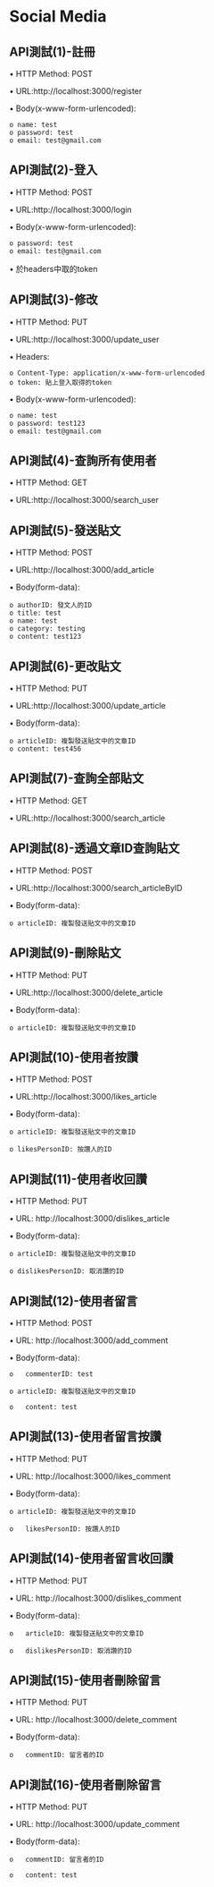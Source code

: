 # Social Media
## API測試(1)-註冊
  •	HTTP Method: POST
  
  •	URL:http://localhost:3000/register
  
  •	Body(x-www-form-urlencoded):  
  
    o name: test
    o password: test 
    o email: test@gmail.com
    
## API測試(2)-登入
  •	HTTP Method: POST
  
  •	URL:http://localhost:3000/login
  
  •	Body(x-www-form-urlencoded):
  
    o password: test 
    o email: test@gmail.com
    
  •	於headers中取的token
## API測試(3)-修改
  •	HTTP Method: PUT
  
  •	URL:http://localhost:3000/update_user
  
  •	Headers:
  
    o Content-Type: application/x-www-form-urlencoded
    o token: 貼上登入取得的token
    
  •	Body(x-www-form-urlencoded):
  
    o name: test
    o password: test123
    o email: test@gmail.com
    
 ## API測試(4)-查詢所有使用者
  •	HTTP Method: GET
  
  •	URL:http://localhost:3000/search_user
 
 ## API測試(5)-發送貼文
  •	HTTP Method: POST
  
  •	URL:http://localhost:3000/add_article
    
  •	Body(form-data):
  
    o authorID: 發文人的ID
    o title: test
    o name: test
    o category: testing
    o content: test123
  
 ## API測試(6)-更改貼文
  •	HTTP Method: PUT
  
  •	URL:http://localhost:3000/update_article
    
  •	Body(form-data):
  
    o articleID: 複製發送貼文中的文章ID
    o content: test456
  
  ## API測試(7)-查詢全部貼文
  •	HTTP Method: GET
  
  •	URL:http://localhost:3000/search_article
    
    
  ## API測試(8)-透過文章ID查詢貼文
  •	HTTP Method: POST
  
  •	URL:http://localhost:3000/search_articleByID
    
  •	Body(form-data):
  
    o articleID: 複製發送貼文中的文章ID
    
  ## API測試(9)-刪除貼文
  •	HTTP Method: PUT
  
  •	URL:http://localhost:3000/delete_article
    
  •	Body(form-data):
  
    o articleID: 複製發送貼文中的文章ID
    
  ## API測試(10)-使用者按讚
  •	HTTP Method: POST
  
  •	URL:http://localhost:3000/likes_article
    
  •	Body(form-data):
  
    o articleID: 複製發送貼文中的文章ID
    
    o likesPersonID: 按讚人的ID

  ## API測試(11)-使用者收回讚
  •	HTTP Method: PUT
  
  •	URL: http://localhost:3000/dislikes_article    
  
  •	Body(form-data):
  
    o articleID: 複製發送貼文中的文章ID
    
    o dislikesPersonID: 取消讚的ID

  ## API測試(12)-使用者留言
  •	HTTP Method: POST
  
  •	URL: http://localhost:3000/add_comment    
  
  •	Body(form-data):
  
    o	commenterID: test
    
    o articleID: 複製發送貼文中的文章ID
    
    o	content: test
   
  ## API測試(13)-使用者留言按讚
  •	HTTP Method: PUT
  
  •	URL: http://localhost:3000/likes_comment   
  
  •	Body(form-data):
  
    o articleID: 複製發送貼文中的文章ID
    
    o	likesPersonID: 按讚人的ID
   
  ## API測試(14)-使用者留言收回讚
  •	HTTP Method: PUT
  
  •	URL: http://localhost:3000/dislikes_comment        
  
  •	Body(form-data):
  
    o	articleID: 複製發送貼文中的文章ID
    
    o	dislikesPersonID: 取消讚的ID
    
  ## API測試(15)-使用者刪除留言
  •	HTTP Method: PUT
  
  •	URL: http://localhost:3000/delete_comment        
  
  •	Body(form-data):
  
    o	commentID: 留言者的ID
    
  ## API測試(16)-使用者刪除留言
  •	HTTP Method: PUT
  
  •	URL: http://localhost:3000/update_comment        
  
  •	Body(form-data):
  
    o	commentID: 留言者的ID
    
    o	content: test
    
   

   

   
    

